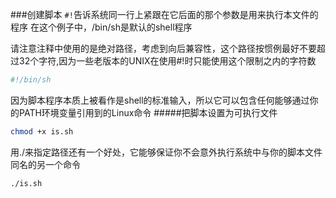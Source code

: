 ###创建脚本
`#!`告诉系统同一行上紧跟在它后面的那个参数是用来执行本文件的程序 在这个例子中，/bin/sh是默认的shell程序	
		
请注意注释中使用的是绝对路径，考虑到向后兼容性，这个路径按惯例最好不要超过32个字符,因为一些老版本的UNIX在使用#!时只能使用这个限制之内的字符数
```bash
#!/bin/sh
```
因为脚本程序本质上被看作是shell的标准输入，所以它可以包含任何能够通过你的PATH环境变量引用到的Linux命令
#####把脚本设置为可执行文件
```bash
chmod +x is.sh
```
用./来指定路径还有一个好处，它能够保证你不会意外执行系统中与你的脚本文件同名的另一个命令
```bash
./is.sh
```